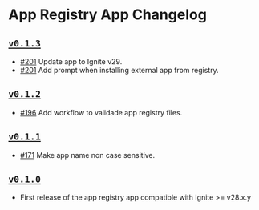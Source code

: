 # App Registry App Changelog

## [`v0.1.3`](https://github.com/ignite/apps/releases/tag/appregistry/v0.1.3)

* [#201](https://github.com/ignite/apps/pull/201) Update app to Ignite v29.
* [#201](https://github.com/ignite/apps/pull/201) Add prompt when installing external app from registry.

## [`v0.1.2`](https://github.com/ignite/apps/releases/tag/appregistry/v0.1.2)

* [#196](https://github.com/ignite/apps/pull/196) Add workflow to validade app registry files.

## [`v0.1.1`](https://github.com/ignite/apps/releases/tag/appregistry/v0.1.1)

* [#171](https://github.com/ignite/apps/pull/171) Make app name non case sensitive.

## [`v0.1.0`](https://github.com/ignite/apps/releases/tag/appregistry/v0.1.0)

* First release of the app registry app compatible with Ignite >= v28.x.y
